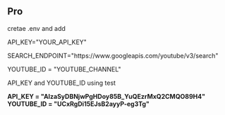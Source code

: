 ## Pro
  cretae .env and add
  <p> API_KEY="YOUR_API_KEY" </p>
 <p>  SEARCH_ENDPOINT="https://www.googleapis.com/youtube/v3/search" </p>
  <p>  YOUTUBE_ID = "YOUTUBE_CHANNEL" </p>
  
  <p> API_KEY and YOUTUBE_ID using test </p>
  <b> API_KEY = "AIzaSyDBNjwPgHDoy85B_YuQEzrMxQ2CMQO89H4" </b>
  <b> YOUTUBE_ID = "UCxRgDi15EJsB2ayyP-eg3Tg"
